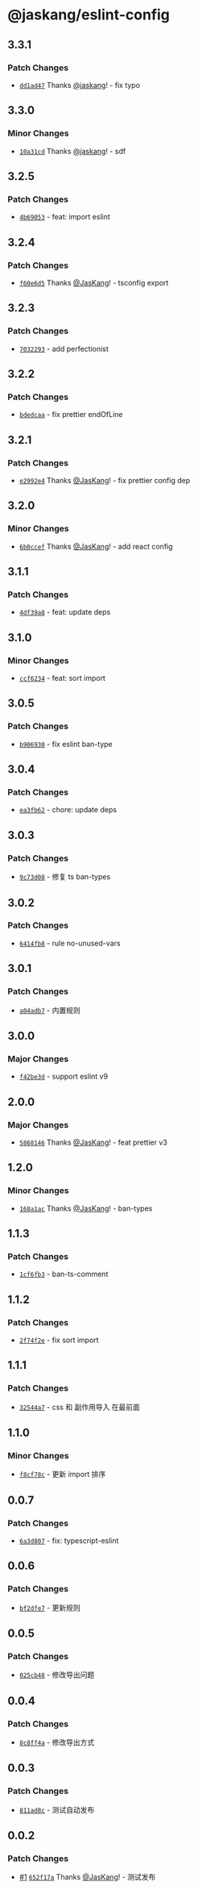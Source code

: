 # @jaskang/eslint-config

## 3.3.1

### Patch Changes

- [`dd1ad47`](https://github.com/jaskang/config/commit/dd1ad4748acfafeb29806de98fb31a441b280a41) Thanks [@jaskang](https://github.com/jaskang)! - fix typo

## 3.3.0

### Minor Changes

- [`10a31cd`](https://github.com/jaskang/config/commit/10a31cd9d51f1492d8b4b98a42171f56365cae67) Thanks [@jaskang](https://github.com/jaskang)! - sdf

## 3.2.5

### Patch Changes

- [`4b69053`](https://github.com/JasKang/config/commit/4b69053d4e896ab34a2a4de9684917d8b8e3dd9a) - feat: import eslint

## 3.2.4

### Patch Changes

- [`f60e6d5`](https://github.com/JasKang/config/commit/f60e6d525055305e80f849dcd9a9457e60876c16) Thanks [@JasKang](https://github.com/JasKang)! - tsconfig export

## 3.2.3

### Patch Changes

- [`7032293`](https://github.com/JasKang/config/commit/70322936f139ef6d19c018ef88c28a3035caefc2) - add perfectionist

## 3.2.2

### Patch Changes

- [`bdedcaa`](https://github.com/JasKang/config/commit/bdedcaabe6ea593c23489a28f7d343987fdccb24) - fix prettier endOfLine

## 3.2.1

### Patch Changes

- [`e2992e4`](https://github.com/JasKang/config/commit/e2992e4aec84ad347c3b9cf3751b2a4620fa7198) Thanks [@JasKang](https://github.com/JasKang)! - fix prettier config dep

## 3.2.0

### Minor Changes

- [`6b0ccef`](https://github.com/JasKang/config/commit/6b0cceff082fd49e394c5cf50341b72c1c1b0f70) Thanks [@JasKang](https://github.com/JasKang)! - add react config

## 3.1.1

### Patch Changes

- [`4df39a8`](https://github.com/JasKang/config/commit/4df39a8fe1df9dd8cb371b45a5ba317b43ea1f7b) - feat: update deps

## 3.1.0

### Minor Changes

- [`ccf6234`](https://github.com/JasKang/config/commit/ccf623481d43ae10f010ff02777a5c938ad0f5e3) - feat: sort import

## 3.0.5

### Patch Changes

- [`b906930`](https://github.com/JasKang/config/commit/b9069301eb30564d2b05e102a65d039ba48e1570) - fix eslint ban-type

## 3.0.4

### Patch Changes

- [`ea3fb62`](https://github.com/JasKang/config/commit/ea3fb62a70b4199440c7b86b8beb8654ea8c2516) - chore: update deps

## 3.0.3

### Patch Changes

- [`9c73d08`](https://github.com/JasKang/config/commit/9c73d08f34d03fd2406bfe3db5d139b88a87ba1b) - 修复 ts ban-types

## 3.0.2

### Patch Changes

- [`6414fb8`](https://github.com/JasKang/config/commit/6414fb835c3b1791ef3af611b4aa50df48c1cc85) - rule no-unused-vars

## 3.0.1

### Patch Changes

- [`a04adb7`](https://github.com/JasKang/config/commit/a04adb72dee9b9a7e90e766f37b1cd292bbc1d48) - 内置规则

## 3.0.0

### Major Changes

- [`f42be3d`](https://github.com/JasKang/config/commit/f42be3d903d135666a2ba87b488334f3234051ca) - support eslint v9

## 2.0.0

### Major Changes

- [`5868146`](https://github.com/JasKang/config/commit/5868146b519e107b04482732f4d7061bc32aa1cd) Thanks [@JasKang](https://github.com/JasKang)! - feat prettier v3

## 1.2.0

### Minor Changes

- [`168a1ac`](https://github.com/JasKang/config/commit/168a1ac4b2e1b7293cab3efe23815b5ec3d635b9) Thanks [@JasKang](https://github.com/JasKang)! - ban-types

## 1.1.3

### Patch Changes

- [`1cf6fb3`](https://github.com/JasKang/config/commit/1cf6fb3eb14f3d5dfd66615905f3f3ad362b3e58) - ban-ts-comment

## 1.1.2

### Patch Changes

- [`2f74f2e`](https://github.com/JasKang/config/commit/2f74f2e73719112dc0cc57c6ff039808843c9baf) - fix sort import

## 1.1.1

### Patch Changes

- [`32544a7`](https://github.com/JasKang/config/commit/32544a77720346526633d15aebc31755ba5ccdf3) - css 和 副作用导入 在最前面

## 1.1.0

### Minor Changes

- [`f8cf78c`](https://github.com/JasKang/config/commit/f8cf78c12c3ecd2be727dd3b148fb8b8d2cf9d53) - 更新 import 排序

## 0.0.7

### Patch Changes

- [`6a3d807`](https://github.com/JasKang/config/commit/6a3d807a2bbab5e4520ba06374b2b451dc2a86a2) - fix: typescript-eslint

## 0.0.6

### Patch Changes

- [`bf2dfe7`](https://github.com/JasKang/config/commit/bf2dfe755681e24454b453d9a17449e26b42ca6e) - 更新规则

## 0.0.5

### Patch Changes

- [`025cb48`](https://github.com/JasKang/config/commit/025cb484651074003705649fc08ec2c856b18296) - 修改导出问题

## 0.0.4

### Patch Changes

- [`8c8ff4a`](https://github.com/JasKang/config/commit/8c8ff4a4fccbaade67a476ded0bab267ea0151bf) - 修改导出方式

## 0.0.3

### Patch Changes

- [`811ad8c`](https://github.com/JasKang/config/commit/811ad8c0d1fa81cf1e55437cd9da706e9517267c) - 测试自动发布

## 0.0.2

### Patch Changes

- [#1](https://github.com/JasKang/config/pull/1) [`652f17a`](https://github.com/JasKang/config/commit/652f17a4b11a0e5f4b8e729615cd6bef1b656c3a) Thanks [@JasKang](https://github.com/JasKang)! - 测试发布
